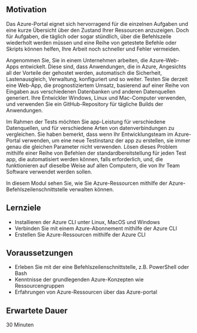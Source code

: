 ## <a name="motivation"></a>Motivation
Das Azure-Portal eignet sich hervorragend für die einzelnen Aufgaben und eine kurze Übersicht über den Zustand Ihrer Ressourcen anzuzeigen. Doch für Aufgaben, die täglich oder sogar stündlich, über die Befehlszeile wiederholt werden müssen und eine Reihe von getestete Befehle oder Skripts können helfen, Ihre Arbeit noch schneller und Fehler vermeiden. 

Angenommen Sie, Sie in einem Unternehmen arbeiten, die Azure-Web-Apps entwickelt. Diese sind, dass Anwendungen, die in Azure, Angesichts all der Vorteile der gehostet werden, automatisch die Sicherheit, Lastenausgleich, Verwaltung, konfiguriert und so weiter. Testen Sie derzeit eine Web-App, die prognostiziertem Umsatz, basierend auf einer Reihe von Eingaben aus verschiedenen Datenbanken und anderen Datenquellen generiert. Ihre Entwickler Windows, Linux und Mac-Computer verwenden, und verwenden Sie ein GitHub-Repository für tägliche Builds der Anwendungen. 

Im Rahmen der Tests möchten Sie app-Leistung für verschiedene Datenquellen, und für verschiedene Arten von datenverbindungen zu vergleichen. Sie haben bemerkt, dass wenn Ihr Entwicklungsteam im Azure-Portal verwenden, um eine neue Testinstanz der app zu erstellen, sie immer genau die gleichen Parameter nicht verwenden. Lösen dieses Problem mithilfe einer Reihe von Befehlen der standardbereitstellung für jeden Test app, die automatisiert werden können, falls erforderlich, und, die funktionieren auf dieselbe Weise auf allen Computern, die von Ihr Team Software verwendet werden sollen.

In diesem Modul sehen Sie, wie Sie Azure-Ressourcen mithilfe der Azure-Befehlszeilenschnittstelle verwalten können. 

## <a name="learning-objectives"></a>Lernziele

- Installieren der Azure CLI unter Linux, MacOS und Windows
- Verbinden Sie mit einem Azure-Abonnement mithilfe der Azure CLI
- Erstellen Sie Azure-Ressourcen mithilfe der Azure CLI

## <a name="prerequisites"></a>Voraussetzungen
- Erleben Sie mit der eine Befehlszeilenschnittstelle, z.B. PowerShell oder Bash
- Kenntnisse der grundlegenden Azure-Konzepten wie Ressourcengruppen
- Erfahrungen von Azure-Ressourcen über das Azure-portal

## <a name="expected-duration"></a>Erwartete Dauer

30 Minuten